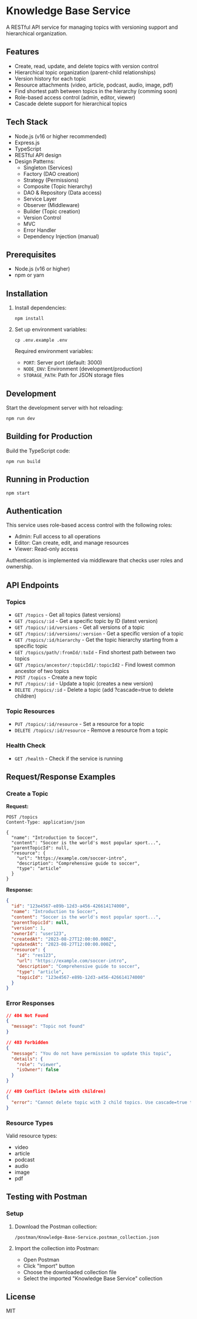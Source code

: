 # Knowledge Base Service

A RESTful API service for managing topics with versioning support and hierarchical organization.

## Features

- Create, read, update, and delete topics with version control
- Hierarchical topic organization (parent-child relationships)
- Version history for each topic
- Resource attachments (video, article, podcast, audio, image, pdf)
- Find shortest path between topics in the hierarchy (comming soon)
- Role-based access control (admin, editor, viewer)
- Cascade delete support for hierarchical topics

## Tech Stack

- Node.js (v16 or higher recommended)
- Express.js
- TypeScript
- RESTful API design
- Design Patterns:
  - Singleton (Services)
  - Factory (DAO creation)
  - Strategy (Permissions)
  - Composite (Topic hierarchy)
  - DAO & Repository (Data access)
  - Service Layer
  - Observer (Middleware)
  - Builder (Topic creation)
  - Version Control
  - MVC
  - Error Handler
  - Dependency Injection (manual)

## Prerequisites

- Node.js (v16 or higher)
- npm or yarn

## Installation

1. Install dependencies:
   ```
   npm install
   ```

2. Set up environment variables:
   ```
   cp .env.example .env
   ```
   Required environment variables:
   - `PORT`: Server port (default: 3000)
   - `NODE_ENV`: Environment (development/production)
   - `STORAGE_PATH`: Path for JSON storage files

## Development

Start the development server with hot reloading:
```
npm run dev
```

## Building for Production

Build the TypeScript code:
```
npm run build
```

## Running in Production

```
npm start
```

## Authentication

This service uses role-based access control with the following roles:
- Admin: Full access to all operations
- Editor: Can create, edit, and manage resources
- Viewer: Read-only access

Authentication is implemented via middleware that checks user roles and ownership.

## API Endpoints

### Topics

- `GET /topics` - Get all topics (latest versions)
- `GET /topics/:id` - Get a specific topic by ID (latest version)
- `GET /topics/:id/versions` - Get all versions of a topic
- `GET /topics/:id/versions/:version` - Get a specific version of a topic
- `GET /topics/:id/hierarchy` - Get the topic hierarchy starting from a specific topic
- `GET /topics/path/:fromId/:toId` - Find shortest path between two topics
- `GET /topics/ancestor/:topicId1/:topicId2` - Find lowest common ancestor of two topics
- `POST /topics` - Create a new topic
- `PUT /topics/:id` - Update a topic (creates a new version)
- `DELETE /topics/:id` - Delete a topic (add ?cascade=true to delete children)

### Topic Resources
- `PUT /topics/:id/resource` - Set a resource for a topic
- `DELETE /topics/:id/resource` - Remove a resource from a topic

### Health Check
- `GET /health` - Check if the service is running

## Request/Response Examples

### Create a Topic

**Request:**
```http
POST /topics
Content-Type: application/json

{
  "name": "Introduction to Soccer",
  "content": "Soccer is the world's most popular sport...",
  "parentTopicId": null,
  "resource": {
    "url": "https://example.com/soccer-intro",
    "description": "Comprehensive guide to soccer",
    "type": "article"
  }
}
```

**Response:**
```json
{
  "id": "123e4567-e89b-12d3-a456-426614174000",
  "name": "Introduction to Soccer",
  "content": "Soccer is the world's most popular sport...",
  "parentTopicId": null,
  "version": 1,
  "ownerId": "user123",
  "createdAt": "2023-08-27T12:00:00.000Z",
  "updatedAt": "2023-08-27T12:00:00.000Z",
  "resource": {
    "id": "res123",
    "url": "https://example.com/soccer-intro",
    "description": "Comprehensive guide to soccer",
    "type": "article",
    "topicId": "123e4567-e89b-12d3-a456-426614174000"
  }
}
```

### Error Responses

```json
// 404 Not Found
{
  "message": "Topic not found"
}

// 403 Forbidden
{
  "message": "You do not have permission to update this topic",
  "details": {
    "role": "viewer",
    "isOwner": false
  }
}

// 409 Conflict (Delete with children)
{
  "error": "Cannot delete topic with 2 child topics. Use cascade=true to delete all children."
}
```

### Resource Types

Valid resource types:
- video
- article
- podcast
- audio
- image
- pdf

## Testing with Postman

### Setup

1. Download the Postman collection:
   ```
   /postman/Knowledge-Base-Service.postman_collection.json
   ```

2. Import the collection into Postman:
   - Open Postman
   - Click "Import" button
   - Choose the downloaded collection file
   - Select the imported "Knowledge Base Service" collection

## License

MIT
